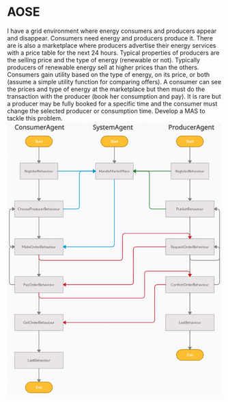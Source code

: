 # AOSE
I have a grid environment where energy consumers and producers appear and disappear. Consumers need energy and producers produce it. There are is also a marketplace where producers advertise their energy services with a price table for the next 24 hours. Typical properties of producers are the selling price and the type of energy (renewable or not). Typically producers of renewable energy sell at higher prices than the others. Consumers gain utility based on the type of energy, on its price, or both (assume a simple utility function for comparing offers). A consumer can see the prices and type of energy at the marketplace but then must do the transaction with the producer (book her consumption and pay). It is rare but a producer may be fully booked for a specific time and the consumer must change the selected producer or consumption time. Develop a MAS to tackle this problem.
![](architecture.PNG)

